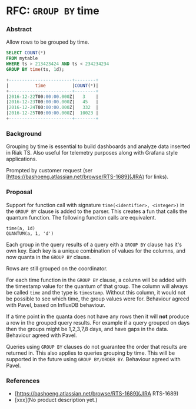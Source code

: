 # RFC: `GROUP BY` time

### Abstract

Allow rows to be grouped by time.

```sql
SELECT COUNT(*)
FROM mytable
WHERE ts > 213423424 AND ts < 234234234
GROUP BY time(ts, 1d);

+------------------------+--------+
|          time          |COUNT(*)|
+------------------------+--------+
|2016-12-22T00:00:00.000Z|   3    |
|2016-12-23T00:00:00.000Z|   45   |
|2016-12-24T00:00:00.000Z|   332  |
|2016-12-25T00:00:00.000Z|  10023 |
+------------------------+--------+
```

### Background

Grouping by time is essential to build dashboards and analyze data inserted in Riak TS. Also useful for telemetry purposes along with Grafana style applications.

Prompted by customer request (ser [https://bashoeng.atlassian.net/browse/RTS-1689](JIRA) for links).

### Proposal

Support for function call with signature `time(<identifier>, <integer>)` in the `GROUP BY` clause is added to the parser. This creates a fun that calls the quantum function. The following function calls are equivalent.

```
time(a, 1d)
QUANTUM(a, 1, 'd')
```

Each group in the query results of a query eith a `GROUP BY` clause has it's own key. Each key is a unique combination of values for the columns, and now quanta in the `GROUP BY` clause.

Rows are still grouped on the coordinator.

For each time function in the `GROUP BY` clause, a column will be added with the timestamp value for the quantum of that group. The column will always be called `time` and the type is `timestamp`. Without this column, it would not be possible to see which time, the group values were for. Behaviour agreed with Pavel, based on InfluxDB behaviour.

If a time point in the quanta does not have any rows then it will **not** produce a row in the grouped query results. For example if a query grouped on days then the groups might be 1,2,3,7,8 days, and have gaps in the data. Behaviour agreed with Pavel.

Queries using `GROUP BY` clauses do not guarantee the order that results are returned in. This also applies to queries grouping by time. This will be supported in the future using `GROUP BY/ORDER BY`. Behaviour agreed with Pavel.

### References

- [https://bashoeng.atlassian.net/browse/RTS-1689](JIRA RTS-1689)
- [xxx](No product description yet.)